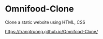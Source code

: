 # Omnifood-Clone
Clone a static website using HTML, CSS

https://tranqtruong.github.io/Omnifood-Clone/
